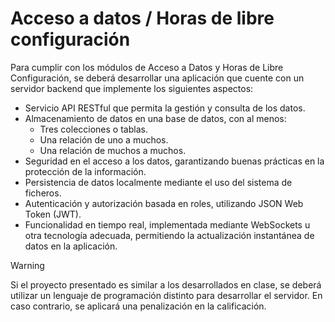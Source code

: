 # Acceso a datos / Horas de libre configuración

Para cumplir con los módulos de Acceso a Datos y Horas de Libre Configuración, se deberá desarrollar una aplicación que cuente con un servidor backend que implemente los siguientes aspectos:

- Servicio API RESTful que permita la gestión y consulta de los datos.
- Almacenamiento de datos en una base de datos, con al menos:
	- Tres colecciones o tablas.
	- Una relación de uno a muchos.
	- Una relación de muchos a muchos.
- Seguridad en el acceso a los datos, garantizando buenas prácticas en la protección de la información.
- Persistencia de datos localmente mediante el uso del sistema de ficheros.
- Autenticación y autorización basada en roles, utilizando JSON Web Token (JWT).
- Funcionalidad en tiempo real, implementada mediante WebSockets u otra tecnología adecuada, permitiendo la actualización instantánea de datos en la aplicación.

> [!WARNING]
> Si el proyecto presentado es similar a los desarrollados en clase, se deberá utilizar un lenguaje de programación distinto para desarrollar el servidor. En caso contrario, se aplicará una penalización en la calificación.
